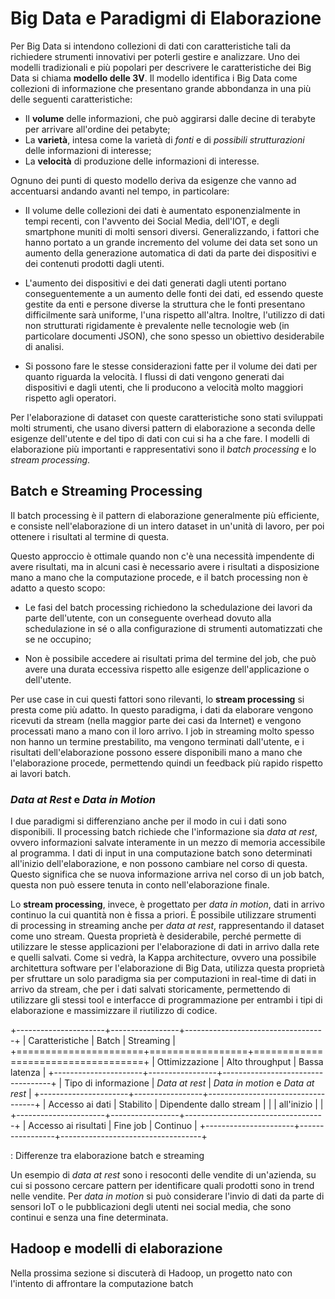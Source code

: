 # Big Data e Paradigmi di Elaborazione

Per Big Data si intendono collezioni di dati con caratteristiche tali da
richiedere strumenti innovativi per poterli gestire e analizzare.
Uno dei modelli tradizionali e più popolari per descrivere le
caratteristiche dei Big Data si chiama **modello delle 3V**. Il modello
identifica i Big Data come collezioni di informazione che presentano
grande abbondanza in una più delle seguenti caratteristiche:

* Il **volume** delle informazioni, che può aggirarsi dalle decine di terabyte
  per arrivare all'ordine dei petabyte;
* La **varietà**, intesa come la varietà di *fonti* e di *possibili
  strutturazioni* delle informazioni di interesse;
* La **velocità** di produzione delle informazioni di interesse.

Ognuno dei punti di questo modello deriva da esigenze che vanno ad accentuarsi
andando avanti nel tempo, in particolare:

* Il volume delle collezioni dei dati è aumentato esponenzialmente in tempi
  recenti, con l'avvento dei Social Media, dell'IOT, e degli smartphone
  muniti di molti sensori diversi. Generalizzando, i fattori che hanno portato
  a un grande incremento del volume dei data set sono un aumento della
  generazione automatica di dati da parte dei dispositivi e dei contenuti
  prodotti dagli utenti.

* L'aumento dei dispositivi e dei dati generati dagli utenti portano
  conseguentemente a un aumento delle fonti dei dati, ed essendo queste gestite
  da enti e persone diverse la struttura che le fonti presentano difficilmente
  sarà uniforme, l'una rispetto all'altra. Inoltre, l'utilizzo di dati non
  strutturati rigidamente è prevalente nelle tecnologie web (in particolare
  documenti JSON), che sono spesso un obiettivo desiderabile di analisi.

* Si possono fare le stesse considerazioni fatte per il volume dei dati per
  quanto riguarda la velocità. I flussi di dati vengono generati dai
  dispositivi e dagli utenti, che li producono a velocità molto maggiori
  rispetto agli operatori.

Per l'elaborazione di dataset con queste caratteristiche sono stati sviluppati
molti strumenti, che usano diversi pattern di elaborazione a seconda delle
esigenze dell'utente e del tipo di dati con cui si ha a che fare. I modelli di
elaborazione più importanti e rappresentativi sono il *batch processing* e lo
*stream processing*.

## Batch e Streaming Processing

Il batch processing è il pattern di elaborazione generalmente più efficiente, e
consiste nell'elaborazione di un intero dataset in un'unità di lavoro, per poi
ottenere i risultati al termine di questa. 

Questo approccio è ottimale quando non c'è una necessità impendente di avere
risultati, ma in alcuni casi è necessario avere i risultati a disposizione mano
a mano che la computazione procede, e il batch processing non è adatto a questo
scopo:

* Le fasi del batch processing richiedono la schedulazione dei lavori da parte
  dell'utente, con un conseguente overhead dovuto alla schedulazione in sé o
  alla configurazione di strumenti automatizzati che se ne occupino;

* Non è possibile accedere ai risultati prima del termine del job, che può
  avere una durata eccessiva rispetto alle esigenze dell'applicazione o
  dell'utente.

Per use case in cui questi fattori sono rilevanti, lo **stream processing** si
presta come più adatto. In questo paradigma, i dati da elaborare vengono
ricevuti da stream (nella maggior parte dei casi da Internet) e vengono
processati mano a mano con il loro arrivo. I job in streaming molto spesso non
hanno un termine prestabilito, ma vengono terminati dall'utente, e i risultati
dell'elaborazione possono essere disponibili mano a mano che l'elaborazione
procede, permettendo quindi un feedback più rapido rispetto ai lavori batch.

### *Data at Rest* e *Data in Motion*

I due paradigmi si differenziano anche per il modo in cui i dati sono
disponibili. Il processing batch richiede che l'informazione sia *data at
rest*, ovvero informazioni salvate interamente in un mezzo di memoria
accessibile al programma. I dati di input in una computazione batch sono
determinati all'inizio dell'elaborazione, e non possono cambiare nel corso di
questa. Questo significa che se nuova informazione arriva nel corso di un job
batch, questa non può essere tenuta in conto nell'elaborazione finale.

Lo **stream processing**, invece, è progettato per *data in motion*, dati in
arrivo continuo la cui quantità non è fissa a priori. È possibile utilizzare
strumenti di processing in streaming anche per *data at rest*, rappresentando
il dataset come uno stream. Questa proprietà è desiderabile, perché permette di
utilizzare le stesse applicazioni per l'elaborazione di dati in arrivo dalla
rete e quelli salvati. Come si vedrà, la Kappa architecture, ovvero una
possibile architettura software per l'elaborazione di Big Data, utilizza questa
proprietà per sfruttare un solo paradigma sia per computazioni in real-time di
dati in arrivo da stream, che per i dati salvati storicamente, permettendo di
utilizzare gli stessi tool e interfacce di programmazione per entrambi i tipi
di elaborazione e massimizzare il riutilizzo di codice.

+----------------------+-----------------+-----------------------------------+
| Caratteristiche      | Batch           | Streaming                         |
+======================+=================+===================================+
| Ottimizzazione       | Alto throughput | Bassa latenza                     |
+----------------------+-----------------+-----------------------------------+
| Tipo di informazione | *Data at rest*  | *Data in motion* e *Data at rest* |
+----------------------+-----------------+-----------------------------------+
| Accesso ai dati      | Stabilito       | Dipendente dallo stream           |
|                      | all'inizio      |                                   |
+----------------------+-----------------+-----------------------------------+
| Accesso ai risultati | Fine job        | Continuo                          |
+----------------------+-----------------+-----------------------------------+

: Differenze tra elaborazione batch e streaming

Un esempio di *data at rest* sono i resoconti delle vendite di un'azienda, su
cui si possono cercare pattern per identificare quali prodotti sono in trend
nelle vendite. Per *data in motion* si può considerare l'invio di dati da parte
di sensori IoT o le pubblicazioni degli utenti nei social media, che sono
continui e senza una fine determinata.

## Hadoop e modelli di elaborazione

Nella prossima sezione si discuterà di Hadoop, un progetto nato con l'intento
di affrontare la computazione batch
